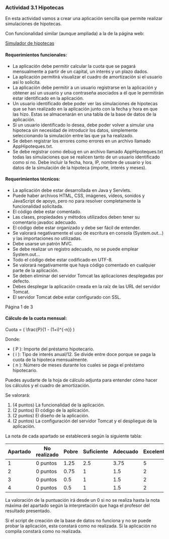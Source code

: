 ### Actividad 3.1 Hipotecas

En esta actividad vamos a crear una aplicación sencilla que permite realizar simulaciones de hipotecas.

Con funcionalidad similar (aunque ampliada) a la de la página web:

[Simulador de hipotecas](https://www.abanfin.com/?tit=simulador-de-hipotecas-cuota-y-cuadro-de-amortizacion-&name=Simuladores&fid=cf0bcar)

#### Requerimientos funcionales:
- La aplicación debe permitir calcular la cuota que se pagará mensualmente a partir de un capital, un interés y un plazo dados.
- La aplicación permitirá visualizar el cuadro de amortización si el usuario así lo solicita.
- La aplicación debe permitir a un usuario registrarse en la aplicación y obtener así un usuario y una contraseña asociados a él que le permitirán estar identificado en la aplicación.
- Un usuario identificado debe poder ver las simulaciones de hipotecas que se han realizado en la aplicación junto con la fecha y hora en que las hizo. Estas se almacenarán en una tabla de la base de datos de la aplicación.
- Si un usuario identificado lo desea, debe poder volver a simular una hipoteca sin necesidad de introducir los datos, simplemente seleccionando la simulación entre las que ya ha realizado.
- Se deben registrar los errores como errores en un archivo llamado AppHipoteques.txt.
- Se debe registrar como debug en un archivo llamado AppHipoteques.txt todas las simulaciones que se realicen tanto de un usuario identificado como si no. Debe incluir la fecha, hora, IP, nombre de usuario y los datos de la simulación de la hipoteca (importe, interés y meses).

#### Requerimientos técnicos:
- La aplicación debe estar desarrollada en Java y Servlets.
- Puede haber archivos HTML, CSS, imágenes, vídeos, sonidos y JavaScript de apoyo, pero no para resolver completamente la funcionalidad solicitada.
- El código debe estar comentado.
- Las clases, propiedades y métodos utilizados deben tener su comentario javadoc adecuado.
- El código debe estar organizado y debe ser fácil de entender.
- Se valorará negativamente el uso de escritura en consola (System.out...) y las importaciones no utilizadas.
- Debe usarse un patrón MVC.
- Se debe realizar un registro adecuado, no se puede emplear System.out...
- Todo el código debe estar codificado en UTF-8.
- Se valorará negativamente que haya código comentado en cualquier parte de la aplicación.
- Se deben eliminar del servidor Tomcat las aplicaciones desplegadas por defecto.
- Debes desplegar la aplicación creada en la raíz de las URL del servidor Tomcat.
- El servidor Tomcat debe estar configurado con SSL.

Página 1 de 3

#### Cálculo de la cuota mensual:

Cuota = \( \frac{P}{1 - (1+i)^{-n}} \)

Donde:
- \( P \): Importe del préstamo hipotecario.
- \( i \): Tipo de interés anual/12. Se divide entre doce porque se paga la cuota de la hipoteca mensualmente.
- \( n \): Número de meses durante los cuales se paga el préstamo hipotecario.

Puedes ayudarte de la hoja de cálculo adjunta para entender cómo hacer los cálculos y el cuadro de amortización.

Se valorará:
1. (4 puntos) La funcionalidad de la aplicación.
2. (2 puntos) El código de la aplicación.
3. (2 puntos) El diseño de la aplicación.
4. (2 puntos) La configuración del servidor Tomcat y el despliegue de la aplicación.

La nota de cada apartado se establecerá según la siguiente tabla:

| Apartado | No realizado | Pobre | Suficiente | Adecuado | Excelente |
|----------|---------------|-------|------------|----------|-----------|
| 1        | 0 puntos      | 1.25  | 2.5        | 3.75     | 5         |
| 2        | 0 puntos      | 0.75  | 1          | 1.5      | 2         |
| 3        | 0 puntos      | 0.5   | 1          | 1.5      | 2         |
| 4        | 0 puntos      | 0.5   | 1          | 1.5      | 2         |

La valoración de la puntuación irá desde un 0 si no se realiza hasta la nota máxima del apartado según la interpretación que haga el profesor del resultado presentado.

Si el script de creación de la base de datos no funciona y no se puede probar la aplicación, esta constará como no realizada. Si la aplicación no compila constará como no realizada.
